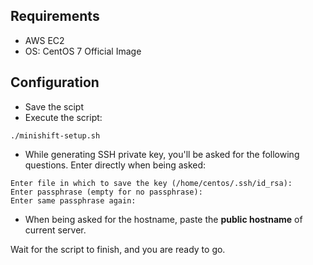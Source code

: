 ## Requirements
- AWS EC2
- OS: CentOS 7 Official Image

## Configuration
- Save the scipt
- Execute the script:
```
./minishift-setup.sh
```
- While generating SSH private key, you'll be asked for the following questions. Enter directly when being asked:
```
Enter file in which to save the key (/home/centos/.ssh/id_rsa):
Enter passphrase (empty for no passphrase):
Enter same passphrase again:
```
- When being asked for the hostname, paste the **public hostname** of current server.

Wait for the script to finish, and you are ready to go.